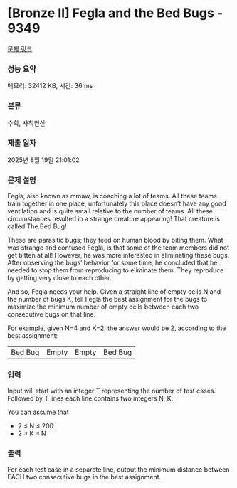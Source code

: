 # [Bronze II] Fegla and the Bed Bugs - 9349 

[문제 링크](https://www.acmicpc.net/problem/9349) 

### 성능 요약

메모리: 32412 KB, 시간: 36 ms

### 분류

수학, 사칙연산

### 제출 일자

2025년 8월 19일 21:01:02

### 문제 설명

<p>Fegla, also known as mmaw, is coaching a lot of teams. All these teams train together in one place, unfortunately this place doesn’t have any good ventilation and is quite small relative to the number of teams. All these circumstances resulted in a strange creature appearing! That creature is called The Bed Bug!</p>

<p>These are parasitic bugs; they feed on human blood by biting them. What was strange and confused Fegla, is that some of the team members did not get bitten at all! However, he was more interested in eliminating these bugs. After observing the bugs’ behavior for some time, he concluded that he needed to stop them from reproducing to eliminate them. They reproduce by getting very close to each other.</p>

<p>And so, Fegla needs your help. Given a straight line of empty cells N and the number of bugs K, tell Fegla the best assignment for the bugs to maximize the minimum number of empty cells between each two consecutive bugs on that line.</p>

<p>For example, given N=4 and K=2, the answer would be 2, according to the best assignment:</p>

<table class="table table-bordered" style="width:500px">
	<tbody>
		<tr>
			<td>Bed Bug</td>
			<td>Empty</td>
			<td>Empty</td>
			<td>Bed Bug</td>
		</tr>
	</tbody>
</table>

<p> </p>

### 입력 

 <p>Input will start with an integer T representing the number of test cases. Followed by T lines each line contains two integers N, K.</p>

<p>You can assume that</p>

<ul>
	<li>2 ≤ N ≤ 200 </li>
	<li>2 ≤ K ≤ N</li>
</ul>

### 출력 

 <p>For each test case in a separate line, output the minimum distance between EACH two consecutive bugs in the best assignment.</p>

